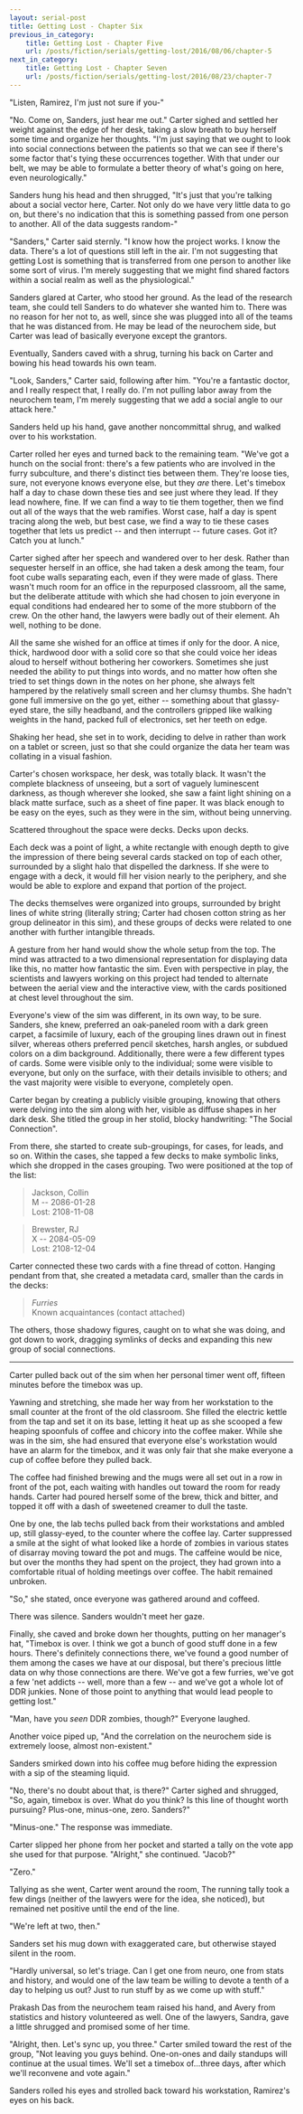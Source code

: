 ```yaml
---
layout: serial-post
title: Getting Lost - Chapter Six
previous_in_category:
    title: Getting Lost - Chapter Five
    url: /posts/fiction/serials/getting-lost/2016/08/06/chapter-5
next_in_category:
    title: Getting Lost - Chapter Seven
    url: /posts/fiction/serials/getting-lost/2016/08/23/chapter-7
---
```


"Listen, Ramirez, I'm just not sure if you-"

"No.  Come on, Sanders, just hear me out."  Carter sighed and settled her weight against the edge of her desk, taking a slow breath to buy herself some time and organize her thoughts.  "I'm just saying that we ought to look into social connections between the patients so that we can see if there's some factor that's tying these occurrences together.  With that under our belt, we may be able to formulate a better theory of what's going on here, even neurologically."

Sanders hung his head and then shrugged, "It's just that you're talking about a social vector here, Carter.  Not only do we have very little data to go on, but there's no indication that this is something passed from one person to another.  All of the data suggests random-"

"Sanders," Carter said sternly.  "I know how the project works.  I know the data.  There's a lot of questions still left in the air.  I'm not suggesting that getting Lost is something that is transferred from one person to another like some sort of virus.  I'm merely suggesting that we might find shared factors within a social realm as well as the physiological."

Sanders glared at Carter, who stood her ground.  As the lead of the research team, she could tell Sanders to do whatever she wanted him to.  There was no reason for her not to, as well, since she was plugged into all of the teams that he was distanced from.  He may be lead of the neurochem side, but Carter was lead of basically everyone except the grantors.

Eventually, Sanders caved with a shrug, turning his back on Carter and bowing his head towards his own team.

"Look, Sanders," Carter said, following after him.  "You're a fantastic doctor, and I really respect that, I really do.  I'm not pulling labor away from the neurochem team, I'm merely suggesting that we add a social angle to our attack here."

Sanders held up his hand, gave another noncommittal shrug, and walked over to his workstation.

Carter rolled her eyes and turned back to the remaining team.  "We've got a hunch on the social front: there's a few patients who are involved in the furry subculture, and there's distinct ties between them.  They're loose ties, sure, not everyone knows everyone else, but they *are* there.  Let's timebox half a day to chase down these ties and see just where they lead.  If they lead nowhere, fine.  If we can find a way to tie them together, then we find out all of the ways that the web ramifies.  Worst case, half a day is spent tracing along the web, but best case, we find a way to tie these cases together that lets us predict -- and then interrupt -- future cases.  Got it?  Catch you at lunch."

Carter sighed after her speech and wandered over to her desk.  Rather than sequester herself in an office, she had taken a desk among the team, four foot cube walls separating each, even if they were made of glass.  There wasn't much room for an office in the repurposed classroom, all the same, but the deliberate attitude with which she had chosen to join everyone in equal conditions had endeared her to some of the more stubborn of the crew.  On the other hand, the lawyers were badly out of their element.  Ah well, nothing to be done.

All the same she wished for an office at times if only for the door.  A nice, thick, hardwood door with a solid core so that she could voice her ideas aloud to herself without bothering her coworkers.  Sometimes she just needed the ability to put things into words, and no matter how often she tried to set things down in the notes on her phone, she always felt hampered by the relatively small screen and her clumsy thumbs.  She hadn't gone full immersive on the go yet, either -- something about that glassy-eyed stare, the silly headband, and the controllers gripped like walking weights in the hand, packed full of electronics, set her teeth on edge.

Shaking her head, she set in to work, deciding to delve in rather than work on a tablet or screen, just so that she could organize the data her team was collating in a visual fashion.

Carter's chosen workspace, her desk, was totally black.  It wasn't the complete blackness of unseeing, but a sort of vaguely luminescent darkness, as though wherever she looked, she saw a faint light shining on a black matte surface, such as a sheet of fine paper.  It was black enough to be easy on the eyes, such as they were in the sim, without being unnerving.

Scattered throughout the space were decks.  Decks upon decks.

Each deck was a point of light, a white rectangle with enough depth to give the impression of there being several cards stacked on top of each other, surrounded by a slight halo that dispelled the darkness.  If she were to engage with a deck, it would fill her vision nearly to the periphery, and she would be able to explore and expand that portion of the project.

The decks themselves were organized into groups, surrounded by bright lines of white string (literally string; Carter had chosen cotton string as her group delineator in this sim), and these groups of decks were related to one another with further intangible threads.

A gesture from her hand would show the whole setup from the top.  The mind was attracted to a two dimensional representation for displaying data like this, no matter how fantastic the sim.  Even with perspective in play, the scientists and lawyers working on this project had tended to alternate between the aerial view and the interactive view, with the cards positioned at chest level throughout the sim.

Everyone's view of the sim was different, in its own way, to be sure.  Sanders, she knew, preferred an oak-paneled room with a dark green carpet, a facsimile of luxury, each of the grouping lines drawn out in finest silver, whereas others preferred pencil sketches, harsh angles, or subdued colors on a dim background.  Additionally, there were a few different types of cards.  Some were visible only to the individual; some were visible to everyone, but only on the surface, with their details invisible to others; and the vast majority were visible to everyone, completely open.

Carter began by creating a publicly visible grouping, knowing that others were delving into the sim along with her, visible as diffuse shapes in her dark desk.  She titled the group in her stolid, blocky handwriting: "The Social Connection".

From there, she started to create sub-groupings, for cases, for leads, and so on.  Within the cases, she tapped a few decks to make symbolic links, which she dropped in the cases grouping.  Two were positioned at the top of the list:

> Jackson, Collin  
> M -- 2086-01-28  
> Lost: 2108-11-08  

> Brewster, RJ  
> X -- 2084-05-09  
> Lost: 2108-12-04  

Carter connected these two cards with a fine thread of cotton.  Hanging pendant from that, she created a metadata card, smaller than the cards in the decks:

> _Furries_  
> Known acquaintances (contact attached)

The others, those shadowy figures, caught on to what she was doing, and got down to work, dragging symlinks of decks and expanding this new group of social connections.

-----

Carter pulled back out of the sim when her personal timer went off, fifteen minutes before the timebox was up.

Yawning and stretching, she made her way from her workstation to the small counter at the front of the old classroom.  She filled the electric kettle from the tap and set it on its base, letting it heat up as she scooped a few heaping spoonfuls of coffee and chicory into the coffee maker.  While she was in the sim, she had ensured that everyone else's workstation would have an alarm for the timebox, and it was only fair that she make everyone a cup of coffee before they pulled back.

The coffee had finished brewing and the mugs were all set out in a row in front of the pot, each waiting with handles out toward the room for ready hands.  Carter had poured herself some of the brew, thick and bitter, and topped it off with a dash of sweetened creamer to dull the taste.

One by one, the lab techs pulled back from their workstations and ambled up, still glassy-eyed, to the counter where the coffee lay.  Carter suppressed a smile at the sight of what looked like a horde of zombies in various states of disarray moving toward the pot and mugs.  The caffeine would be nice, but over the months they had spent on the project, they had grown into a comfortable ritual of holding meetings over coffee.  The habit remained unbroken.

"So," she stated, once everyone was gathered around and coffeed.

There was silence.  Sanders wouldn't meet her gaze.

Finally, she caved and broke down her thoughts, putting on her manager's hat, "Timebox is over.  I think we got a bunch of good stuff done in a few hours.  There's definitely connections there, we've found a good number of them among the cases we have at our disposal, but there's precious little data on why those connections are there.  We've got a few furries, we've got a few 'net addicts -- well, more than a few -- and we've got a whole lot of DDR junkies.  None of those point to anything that would lead people to getting lost."

"Man, have you *seen* DDR zombies, though?"  Everyone laughed.

Another voice piped up, "And the correlation on the neurochem side is extremely loose, almost non-existent."

Sanders smirked down into his coffee mug before hiding the expression with a sip of the steaming liquid.

"No, there's no doubt about that, is there?"  Carter sighed and shrugged, "So, again, timebox is over.  What do you think?  Is this line of thought worth pursuing?  Plus-one, minus-one, zero.  Sanders?"

"Minus-one."  The response was immediate.

Carter slipped her phone from her pocket and started a tally on the vote app she used for that purpose.  "Alright," she continued.  "Jacob?"

"Zero."

Tallying as she went, Carter went around the room,  The running tally took a few dings (neither of the lawyers were for the idea, she noticed), but remained net positive until the end of the line.

"We're left at two, then."

Sanders set his mug down with exaggerated care, but otherwise stayed silent in the room.

"Hardly universal, so let's triage.  Can I get one from neuro, one from stats and history, and would one of the law team be willing to devote a tenth of a day to helping us out?  Just to run stuff by as we come up with stuff."

Prakash Das from the neurochem team raised his hand, and Avery from statistics and history volunteered as well.  One of the lawyers, Sandra, gave a little shrugged and promised some of her time.

"Alright, then.  Let's sync up, you three."  Carter smiled toward the rest of the group, "Not leaving you guys behind.  One-on-ones and daily standups will continue at the usual times.  We'll set a timebox of...three days, after which we'll reconvene and vote again."

Sanders rolled his eyes and strolled back toward his workstation, Ramirez's eyes on his back.

